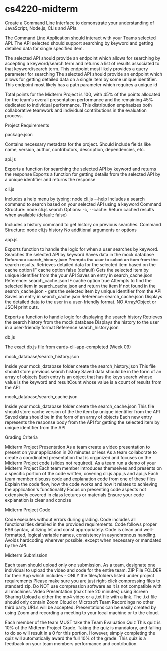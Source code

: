 # cs4220-midterm
Create a Command Line Interface to demonstrate your understanding of JavaScript, Node.js, CLIs and APIs.
 

The Command Line Application should interact with your Teams selected API.  The API selected should support searching by keyword and getting detailed data for single specified item.

 

The selected API should provide an endpoint which allows for searching by accepting a keyword/search term and returns a list of results associated to that keyword/search term.
This endpoint most likely provides a query parameter for searching
The selected API should provide an endpoint which allows for getting detailed data on a single item by some unique identifier.
This endpoint most likely has a path parameter which requires a unique id
 

Total points for the Midterm Project is 100, with 45% of the points allocated for the team's overall presentation performance and the remaining 45% dedicated to individual performance. This distribution emphasizes both collaborative teamwork and individual contributions in the evaluation process.

Project Requirements
 

package.json

Contains necessary metadata for the project.
Should include fields like name, version, author, contributors, description, dependencies, etc.
 

api.js

Exports a function for searching the selected API by keyword and returns the response
Exports a function for getting details from the selected API by a unique identifier and returns the response
 

cli.js

Includes a help menu by typing: node cli.js --help
Includes a search command to search based on your selected API using a keyword
Command Structure: node cli.js search <keyword>
Options: -c, --cache: Return cached results when available (default: false)

Includes a history command to get history on previous searches.
Command Structure: node cli.js history
No additional arguments or options
 

app.js

Exports function to handle the logic for when a user searches by keyword.
Searches the selected API by keyword
Saves data in the mock database
Reference search_history.json
Prompts the user to select an item from the search results.
Retrieves detailed data for the selected item based on the cache option
IF cache option false (default)
Gets the selected item by unique identifier from the your API
Saves an entry in search_cache.json
Reference: search_cache.json 
IF cache option true
Attempts to find the selected item in search_cache.json and return the item
If not found in the search_cache.json - gets the selected item by unique identifier from the API
Saves an entry in search_cache.json
Reference: search_cache.json
Displays the detailed data to the user in a user-friendly format.
NO Array/Object or JSON print outs.
   

Exports a function to handle logic for displaying the search history
Retrieves the search history from the mock database
Displays the history to the user in a user-friendly format
Reference search_history.json
 

db.js

The exact db.js file from cards-cli-app-completed (Week 09)
 

mock_database/search_history.json

Inside your mock_database folder create the search_history.json
This file should store previous search history
Saved data should be in the form of an array of objects
Each entry is an object that has the keys search whose value is the keyword and resultCount whose value is a count of results from the API
 

mock_database/search_cache.json

Inside your mock_database folder create the search_cache.json
This file should store cache version of the the item by unique identifier from the API
Saved data should be in the form of an array of objects
Each new entry represents the response body from the API for getting the selected item by unique identifier from the API
 

Grading Criteria
 
Midterm Project Presentation
As a team create a video presentation to present on your application in 20 minutes or less
As a team collaborate to create a coordinated presentation that is organized and focuses on the Midterm Project code (slides not required).
As a team run a demo of your Midterm Project
Each team member introduces themselves and presents on a specific portion of the code written, covering cli.js app.js and api.js
Each team member discuss code and explanation code from one of these files
Explain the code flow, how the code works and how it relates to achieving the application's functionality
Focus on presenting code aspects not extensively covered in class lectures or materials
Ensure your code explanation is clear and concise
 

Midterm Project Code

Code executes without errors during grading.
Code includes all functionalities detailed in the provided requirements.
Code follows proper ES6 syntax, utilizing let and const appropriately.
Code is clean and well-formatted, logical variable names, consistency in asynchronous handling.
Avoids hardcoding wherever possible, except when necessary or mandated by the API.
 

Midterm Submission

Each team should upload only one submission.  As a team, designate one individual to upload the video and code for the entire team. 
ZIP File
FOLDER for their App which includes - ONLY the files/folders listed under project requirements
Please make sure you are just right-click compressing files to standard zip. 
Do NOT use compression software as it is not compatible with all machines.
Video Presentation (max time 20 minutes) using Screen Sharing
Upload a either the mp4 video or a ,txt file with a link.
The .txt file should only contain Zoom Cloud or Microsoft Team Recordings no other third party URLs will be accepted.
Presentations can be easily created by using Zoom and recording a meeting to your local machine or to the cloud.
 

Each member of the team MUST take the Team Evaluation Quiz
This quiz is 10% of the Midterm Project Grade.
 Taking the quiz is mandatory, and failing to do so will result in a 0 for this portion. However, simply completing the quiz will automatically award the full 10% of the grade.
This quiz is a feedback on your team members performance and contribution.